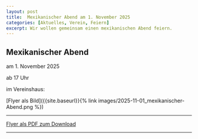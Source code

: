 ```yaml
---
layout: post
title:  Mexikanischer Abend am 1. November 2025
categories: [Aktuelles, Verein, Feiern]
excerpt: Wir wollen gemeinsam einen mexikanischen Abend feiern.
---
```


## Mexikanischer Abend

am 1. November 2025

ab 17 Uhr

im Vereinshaus:

[Flyer als Bild]({{site.baseurl}}{% link images/2025-11-01_mexikanischer-Abend.png %})

---

[Flyer als PDF zum Download]({{site.baseurl}}/dokumente/2025-11-01_mexikanischer-Abend.pdf)

---

